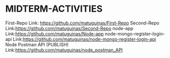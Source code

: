 # MIDTERM-ACTIVITIES

First-Repo Link: https://github.com/matuguinas/First-Repo
Second-Repo Link:https://github.com/matuguinas/Second-Repo
node-app Link:https://github.com/matuguinas/Node-app
node-mongo-register-login-api Link:https://github.com/matuguinas/node-mongo-register-login-api
Node Postman API (PUBLISH) Link:https://github.com/matuguinas/node_postman_API
